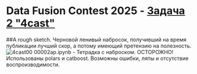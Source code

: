 # Data Fusion Contest 2025 - <a href='https://ods.ai/competitions/data-fusion2025-4cast' target='_blank'>Задача 2 "4cast"</a>
##А rough sketch. Черновой ленивый набросок, получивший на время публикации лучший скор, а потому имеющий претензию на полезность. ![4cast00](https://github.com/user-attachments/assets/484e9ce8-3b1f-4236-9c0c-16020d84baa3)
00002ap.ipynb - Тетрадка  c наброском. ОСТОРОЖНО! Использованы polars и catboost. Возможны ошибки, ляпы и отсутствие воспроизводимости.
 

